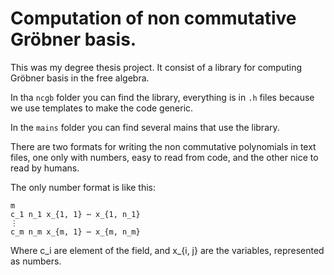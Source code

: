 # Computation of non commutative Gröbner basis.

This was my degree thesis project. It consist of a library for computing Gröbner basis in the free algebra.

In tha `ncgb` folder you can find the library, everything is in `.h` files because we use templates to make the code generic.

In the `mains` folder you can find several mains that use the library.

There are two formats for writing the non commutative polynomials in text files, one only with numbers, easy to read from code, and the other nice to read by humans.

The only number format is like this:
```
m
c_1 n_1 x_{1, 1} ⋯ x_{1, n_1}
⋮
c_m n_m x_{m, 1} ⋯ x_{m, n_m}
```

Where c_i are element of the field, and x_{i, j} are the variables, represented as numbers.
